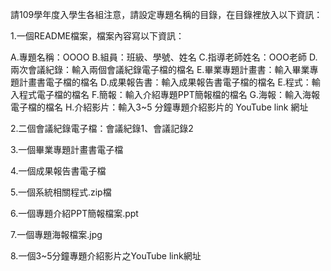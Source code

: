請109學年度入學生各組注意，請設定專題名稱的目錄，在目錄裡放入以下資訊：

1.一個README檔案，檔案內容寫以下資訊：

A.專題名稱：OOOO 
B.組員：班級、學號、姓名 
C.指導老師姓名：OOO老師
D.兩次會議紀錄：輸入兩個會議紀錄電子檔的檔名
E.畢業專題計畫書：輸入畢業專題計畫書電子檔的檔名 
D.成果報告書：輸入成果報告書電子檔的檔名
E.程式：輸入程式電子檔的檔名
F.簡報：輸入介紹專題PPT簡報檔的檔名 
G.海報：輸入海報電子檔的檔名
H.介紹影片：輸入3~5 分鐘專題介紹影片的 YouTube link 網址

2.二個會議紀錄電子檔：會議紀錄1、會議記錄2

3.一個畢業專題計畫書電子檔

4.一個成果報告書電子檔

5.一個系統相關程式.zip檔

6.一個專題介紹PPT簡報檔案.ppt

7.一個專題海報檔案.jpg

8.一個3~5分鐘專題介紹影片之YouTube link網址
